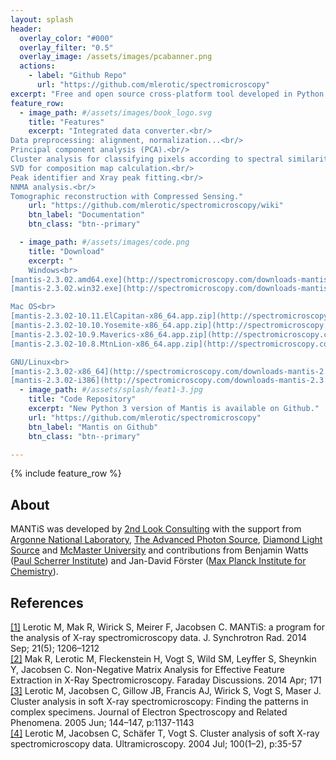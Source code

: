 ```yaml
---
layout: splash
header:
  overlay_color: "#000"
  overlay_filter: "0.5"
  overlay_image: /assets/images/pcabanner.png
  actions:
    - label: "Github Repo"
      url: "https://github.com/mlerotic/spectromicroscopy"
excerpt: "Free and open source cross-platform tool developed in Python for spectromicroscopy data analysis."
feature_row:
  - image_path: #/assets/images/book_logo.svg
    title: "Features"
    excerpt: "Integrated data converter.<br/>
Data preprocessing: alignment, normalization...<br/>
Principal component analysis (PCA).<br/>
Cluster analysis for classifying pixels according to spectral similarity.<br/>
SVD for composition map calculation.<br/>
Peak identifier and Xray peak fitting.<br/>
NNMA analysis.<br/>
Tomographic reconstruction with Compressed Sensing."
    url: "https://github.com/mlerotic/spectromicroscopy/wiki"
    btn_label: "Documentation"
    btn_class: "btn--primary"

  - image_path: #/assets/images/code.png
    title: "Download"
    excerpt: "
	Windows<br>
[mantis-2.3.02.amd64.exe](http://spectromicroscopy.com/downloads-mantis-2.3.02.amd64.php)<br>
[mantis-2.3.02.win32.exe](http://spectromicroscopy.com/downloads-mantis-2.3.02.win32.php)<br>

Mac OS<br>
[mantis-2.3.02-10.11.ElCapitan-x86_64.app.zip](http://spectromicroscopy.com/downloads-mantis-2.3.02-10.11.ElCapitan-x86_64.app.zip.php)<br>
[mantis-2.3.02-10.10.Yosemite-x86_64.app.zip](http://spectromicroscopy.com/downloads-mantis-2.3.02-10.10.Yosemite-x86_64.app.zip.php)<br>
[mantis-2.3.02-10.9.Maverics-x86_64.app.zip](http://spectromicroscopy.com/downloads-mantis-2.3.02-10.9.Maverics-x86_64.app.zip.php)<br>
[mantis-2.3.02-10.8.MtnLion-x86_64.app.zip](http://spectromicroscopy.com/downloads-mantis-2.3.02-10.8.MtnLion-x86_64.app.zip.php)<br>

GNU/Linux<br>
[mantis-2.3.02-x86_64](http://spectromicroscopy.com/downloads-mantis-2.3.02-x86_64.php)<br>
[mantis-2.3.02-i386](http://spectromicroscopy.com/downloads-mantis-2.3.02-i386.php)"
  - image_path: #/assets/splash/feat1-3.jpg
    title: "Code Repository"
    excerpt: "New Python 3 version of Mantis is available on Github."
    url: "https://github.com/mlerotic/spectromicroscopy"
    btn_label: "Mantis on Github"
    btn_class: "btn--primary"

---
```

{% include feature_row %}

## About
MANTiS was developed by [2nd Look Consulting](http://2ndlookconsulting.com/) with the support from [Argonne National Laboratory](https://www.anl.gov/), [The Advanced Photon Source](https://www.aps.anl.gov/), [Diamond Light Source](https://www.diamond.ac.uk/Instruments/Imaging-and-Microscopy/I08/Software-for-data-analysis/) and [McMaster University](https://www.mcmaster.ca/) and contributions from Benjamin Watts \([Paul Scherrer Institute](https://www.psi.ch/en)\) and Jan-David Förster \([Max Planck Institute for Chemistry](https://www.mpic.de/person/50054/4673246)\).


## References

[\[1\]](http://dx.doi.org/10.1107/S1600577514013964) Lerotic M, Mak R, Wirick S, Meirer F, Jacobsen C. MANTiS: a program for the analysis of X-ray spectromicroscopy data. J. Synchrotron Rad. 2014 Sep; 21(5); 1206–1212<br/>
[\[2\]](http://doi.org/10.1039/C4FD00023D) Mak R, Lerotic M, Fleckenstein H, Vogt S, Wild SM, Leyffer S, Sheynkin Y, Jacobsen C. Non-Negative Matrix Analysis for Effective Feature Extraction in X-Ray Spectromicroscopy. Faraday Discussions. 2014 Apr; 171<br/>
[\[3\]](http://dx.doi.org/10.1016/j.elspec.2005.01.158) Lerotic M, Jacobsen C, Gillow JB, Francis AJ, Wirick S, Vogt S, Maser J. Cluster analysis in soft X-ray spectromicroscopy: Finding the patterns in complex specimens. Journal of Electron Spectroscopy and Related Phenomena. 2005 Jun; 144–147, p:1137-1143<br/>
[\[4\]](http://doi.org/10.1016/j.ultramic.2004.01.008) Lerotic M, Jacobsen C, Schäfer T, Vogt S. Cluster analysis of soft X-ray spectromicroscopy data. Ultramicroscopy. 2004 Jul; 100(1–2), p:35-57